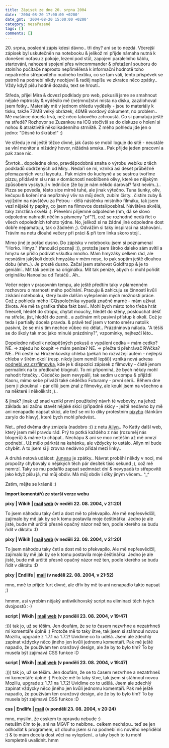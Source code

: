```yaml
---
title: Zápisek ze dne 20. srpna 2004
date: '2004-08-20 17:00:00 +0200'
date_gmt: '2004-08-20 15:00:00 +0200'
category: nezařazené
tags: []
comments: []
---
```

<p>20. srpna, poslední zápis kdesi dávno.. tři dny? ani se to nezdá. Včerejší zápisek byl uskutečněn na notebooku  &amp; jelikož mi přijde námaha nutná k donešení noťasu z pokoje, lezení pod stůl, zapojení paralelního káblu,  startování, nahození spojení přes wincommander &amp; přetažení souboru do stolního počítače naprosto nepřiměřená  k informační hodnotě toho nepatrného střepovitého nudného textíku, co se tam válí, tento příspěvek se patrně  na podnebí nikdy neobjeví &amp; raděj napíšu ve zkratce něco zpátky.. Vždy když píšu hodně dozadu, text se hroutí..</p>
<p>Středa, přijel Mira &amp; dovezl podklady pro web, pokusili jsme se smahnout nějaké mptrosky &amp; vyděsilo  mě (ne)množství místa na disku, zazálohoval jsem fotky.. Materiály mě v jednom ohledu vyděsily - jsou to materiály  k tisku, takže 72MB velký obrázek, 40MB wordový dokument, no problem.. Mé mašince docela trvá, než něco takového  zchroustá. Co si pamatuju ještě na středě? Rozhovor se Zuzankou na ICQ stočivší se do diskuze o holení si nohou  &amp; atraktivitě několikadenního strniště. Z mého pohledu jde jen o jedno: &quot;Děsně to škrábe!&quot; :)</p>
<p>Ve středu je mi ještě těžce divné, jak často se mobil loguje do sítě - neustále se vlní monitor a nižádný hovor,  nižádná smska.. Pak přijde jeden pracovní a pak zase nic.</p>
<p>Štvrtok.. dopoledne okno, pravděpodobná snaha o výrobu webíku z těch podkladů obdržených od Miry.. Nedaří se mi,  vzniká asi deset průběžně přemazaných verzí layoutu.. Pak mizím do kuchyně a se sestrou tvoříme pizzu, přidávám  si u nás v domácnosti neoblíbené olivy, které se nějakým způsobem vyskytují v ledničce (že by je nám někdo daroval?  fakt nevím..).. Pizza se povedla, těsto sice mírně tuhé, ale jinak výtečno. Tuna šunky, oliv, kečupu &amp; koření  má nepříznivý vliv na můj dech, zubím čisty.. čistím zuby &amp; vyjíždím na návštěvu za Petrou - dělá nástěnku  místního filmáku, tak jsem vezl nějaké ty papíry, co jsem na filmovce dostal/posbíral. Návštěva skvělá, taky zmrzlina  skvělá :). Převelmi příjemné odpoledne (hm, dá se slovo odpoledne nahradit něčím s písmeny &quot;př&quot;?),  což se rozhodně nedá říct o všech odpoledních tohoto týdne. No, jelikož si na žádné jiné odpoledne dost dobře  nepamatuju, tak o žádném ;). Odvážím si taky inspiraci na stahování.. Trávím na netu dlouhé večery při práci &amp;  při tom linka skoro stojí..</p>
<p>Mimo jiné je pořád dusno. Do zápisku v notebooku jsem si poznamenal &quot;Horko. Hmyz.&quot; (fanoušci poznají :)),  protože jsem široko daleko sám svítil a hmyzu se přišlo podívat vskutku mnoho. Mám hmyzáky celkem rád, ale nesnáším  jakýkoli dotek hmyzáka v mém nose, to pak soptím ještě dlouhou dobu (ehm..). Je prostě dusno. Začal jsem stahovat  Goldfrapp &amp; je to geniální.. Mít tak peníze na originálku. Mít tak peníze, abych si mohl pořídit originálku  Nanoalba od Tatáčů.. Ah..</p>
<p>Večer nejen v pracovním tempu, ale ještě předtím taky v plamenném rozhovoru o marnosti mého počínání. Pracuju  &amp; zahlcuju se činností kvůli získání notebooku, který bude dalším vylepšením mých možností práce. Což z pohledu  mého ICQspolečníka vypadá značně marné - mám užívat života. Ale mě ta grafika třeba fakt baví.. Mohl bych místo  toho třeba hrát freecell, hledět do stropu, chytat mouchy, hledět do stěny, poslouchat déšť na střeše, jíst,  hledět do země.. a začínám mít pasivní přístup k okolí. Což je teda i partially docela pravda. &amp; právě  teď jsem v tomto směru natolik pasivní, že se mi s tím nechce vůbec nic dělat.. Prázdninová nálada. &quot;A těšíš  se do školy tak moc jako minulé prázdniny?&quot;, vzpomínky, nejhezčí léto..</p>
<p>Dopoledne několik neúspěšných pokusů o vypálení cedka = mám cedko? NE. =&gt; zajedu ho koupit =&gt; mám peníze?  NE. =&gt; přečte ti přehrávač RWčka? NE.. Při cestě na Hrozenkovský chleba (pekaři ho rozvážejí autem - nejlepší  chleba v širém okolí (resp. nikdy jsem neměl lepší)) vzniká nová adresa  <a href="http://jan-martinek.com/filmovka">podnebi.wz.cz/filmovka</a>, kde je k dispozici zápisek z filmovky - čistě  jenom permalink na to předlouhé blognutí. To mi připomíná, že bych někdy mohl nahodit fotečky.. Cédéčko jsem  nevypálil, tak sedím u compu &amp; přijíždí Kaoru, mimo sebe přiváží také cédéčko Futuramy - první sérii.. Během  dne jsem ji zkouknul - pár dílů jsem znal z filmovky, ale koukl jsem na všechno a na některé i několikrát ;)..</p>
<p>&amp; jinak? jinak už snad vznikl první použitelný návrh té webovky, na jehož základu asi začnu stavět nějaké  skici (případně skicy - ještě nedávno by mě ani nenapadlo napsat skici, ale teď se mi to díky protestním  <a href="http://www.pixy.cz">pixyho</a> článkům zarylo do hlavy), které bych mohl předvést..</p>
<p>Net.. před dvěma dny zmizela (nadobro :() z netu <a href="http://ailyn.wz.cz/rhapsody">Ailyn</a>.. Po Katty další web, který jsem měl pravdu rád. Prý to potká každého  z nás (rozuměj nás blogerů) &amp; máme to chápat.. Nechápu &amp; ani se moc netěším až mě omrzí podnebí.. Už mělo  párkrát na kahánku, ale vždycky to ustálo. Ailyn mi bude chybět. A to jsem si ji zrovna nedávno přidal mezi  linky..</p>
<p>A druhá netová událost: <a href="http://reality-show.net/">Juneau</a> je zpátky.. Návrat proběhl někdy v noci,  mé propočty chybovaly o nějakých těch pár desítek tisíc sekund ;), což mě nemrzí. Taky se mu podařilo zapsat  sedmnáct dní &amp; nevypadá to střepovitě jako když píšu já, má můj obdiv. Má můj obdiv i díky jiným věcem.. ^_^</p>
<p>Zatím, mějte se krásně :)</p>
<div class="import-komentaru">
<p><strong>Import komentářů ze starší verze webu</strong></p>
<div class="comment">
<p style="font-weight:bold"><span class="compredmet">pixy</span> | <span class="comname">Wikih</span> |  <a href="mailto:ondrejmaca@centrum.cz">mail</a>  <a href="http://ondrejmaca.wz.cz">web</a> (v&nbsp;neděli&nbsp;22.&nbsp;08.&nbsp;2004,&nbsp;v&nbsp;21:20)</p>
<p>To jsem náhodou taky četl a dost mě to překvapilo. Ale mě nepřesvědčil, zajímalo by mě jak by se k tomu postavila moje češtinářka. Jedno je ale jisté, bude mít určitě přesně opačný názor než ten, podle kterého se budu řídit v diktátu :D </p>
</div>
<div class="comment">
<p style="font-weight:bold"><span class="compredmet">pixy</span> | <span class="comname">Wikih</span> |  <a href="mailto:ondrejmaca@centrum.cz">mail</a>  <a href="http://ondrejmaca.wz.cz">web</a> (v&nbsp;neděli&nbsp;22.&nbsp;08.&nbsp;2004,&nbsp;v&nbsp;21:20)</p>
<p>To jsem náhodou taky četl a dost mě to překvapilo. Ale mě nepřesvědčil, zajímalo by mě jak by se k tomu postavila moje češtinářka. Jedno je ale jisté, bude mít určitě přesně opačný názor než ten, podle kterého se budu řídit v diktátu :D </p>
</div>
<div class="comment">
<p style="font-weight:bold"><span class="compredmet">pixy</span> | <span class="comname">Endlife</span> |  <a href="mailto:jan.martinek@post.cz">mail</a> (v&nbsp;neděli&nbsp;22.&nbsp;08.&nbsp;2004,&nbsp;v&nbsp;21:52)</p>
<p>mno, mně to přijde furt divné, ale dřív by mě to ani nenapadlo takto napsat ;) <br>  <br> hmmm, asi vyrobím nějaký antiwikihovský script na eliminaci těch tvých dvojpostů :-) </p>
</div>
<div class="comment">
<p style="font-weight:bold"><span class="compredmet">script</span> | <span class="comname">Wikih</span> |  <a href="mailto:ondrejmaca@centrum.cz">mail</a>  <a href="http://ondrejmaca.wz.cz">web</a> (v&nbsp;pondělí&nbsp;23.&nbsp;08.&nbsp;2004,&nbsp;v&nbsp;19:47)</p>
<p>:))) tak jo, už se těším. Jen doufám, že se to časem nezvrhne a nezatrhneš mi komentáře úplně :) Protože mě to taky štve, tak jsem si stáhnoul novou Mozillu, upgrade z 1.7.1 na 1.7.2! Uvidíme co to udělá. Jsem ale zdechlý zapínat vždycky něco jiného jen kvůli jednomu komentáři. Pak mě ještě napadlo, že používám ten oranžový design, ale že by to bylo tím? To by musela být zajímavá CSS funkce :D </p>
</div>
<div class="comment">
<p style="font-weight:bold"><span class="compredmet">script</span> | <span class="comname">Wikih</span> |  <a href="mailto:ondrejmaca@centrum.cz">mail</a>  <a href="http://ondrejmaca.wz.cz">web</a> (v&nbsp;pondělí&nbsp;23.&nbsp;08.&nbsp;2004,&nbsp;v&nbsp;19:47)</p>
<p>:))) tak jo, už se těším. Jen doufám, že se to časem nezvrhne a nezatrhneš mi komentáře úplně :) Protože mě to taky štve, tak jsem si stáhnoul novou Mozillu, upgrade z 1.7.1 na 1.7.2! Uvidíme co to udělá. Jsem ale zdechlý zapínat vždycky něco jiného jen kvůli jednomu komentáři. Pak mě ještě napadlo, že používám ten oranžový design, ale že by to bylo tím? To by musela být zajímavá CSS funkce :D </p>
</div>
<div class="comment">
<p style="font-weight:bold"><span class="compredmet">css</span> | <span class="comname">Endlife</span> |  <a href="mailto:jan.martinek@post.cz">mail</a> (v&nbsp;pondělí&nbsp;23.&nbsp;08.&nbsp;2004,&nbsp;v&nbsp;20:24)</p>
<p>mno, myslím, že csskem to opravdu nebude :) <br> netuším čím to je, ani na MGVF to neblbne.. celkem nechápu.. teď se jen odhodlat k programení, už dlouho jsem si na podnebí nic nového nepřidělal :) &amp; to mám docela dost věcí na vylepšení.. a taky bych to tu mohl kompletně uvalidnit. hmm </p>
</div>
</div>
